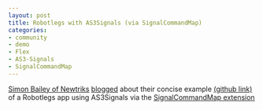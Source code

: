 ```yaml
---
layout: post
title: Robotlegs with AS3Signals (via SignalCommandMap)
categories: 
- community
- demo
- Flex
- AS3-Signals
- SignalCommandMap
---
```

[Simon Bailey of Newtriks](http://groups.adobe.com/people/e3a11077c6) [blogged](http://www.newtriks.com/?p=785) about their concise example [(github link)](http://github.com/newtriks/RegistrationRLSignalsExample) of a Robotlegs app using AS3Signals via the [SignalCommandMap extension](http://github.com/joelhooks/signals-extensions-CommandSignal)

